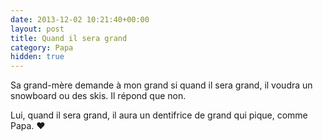 ```yaml
---
date: 2013-12-02 10:21:40+00:00
layout: post
title: Quand il sera grand
category: Papa
hidden: true
---
```


Sa grand-mère demande à mon grand si quand il sera grand, il voudra un snowboard ou des skis. Il répond que non.

Lui, quand il sera grand, il aura un dentifrice de grand qui pique, comme Papa. ♥

